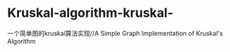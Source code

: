 # Kruskal-algorithm-kruskal-
一个简单图的kruskal算法实现//A Simple Graph Implementation of Kruskal's Algorithm
